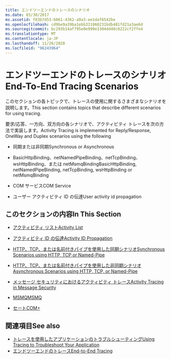```yaml
---
title: エンドツーエンドのトレースのシナリオ
ms.date: 03/30/2017
ms.assetid: f83b7d53-6061-4362-a9a3-ee1daf6542be
ms.openlocfilehash: cd9be9a39ba1ebb331060231bdb481fd21a3ae6d
ms.sourcegitcommit: bc293b14af795e0e999e3304dd40c0222cf2ffe4
ms.translationtype: MT
ms.contentlocale: ja-JP
ms.lasthandoff: 11/26/2020
ms.locfileid: "96243964"
---
```

# <a name="end-to-end-tracing-scenarios"></a><span data-ttu-id="4f283-102">エンドツーエンドのトレースのシナリオ</span><span class="sxs-lookup"><span data-stu-id="4f283-102">End-To-End Tracing Scenarios</span></span>

<span data-ttu-id="4f283-103">このセクションの各トピックで、トレースの使用に関するさまざまなシナリオを説明します。</span><span class="sxs-lookup"><span data-stu-id="4f283-103">This section contains topics that describe different scenarios for using tracing.</span></span>  
  
 <span data-ttu-id="4f283-104">要求/応答、一方向、双方向の各シナリオで、アクティビティ トレースを次の方法で実装します。</span><span class="sxs-lookup"><span data-stu-id="4f283-104">Activity Tracing is implemented for Reply/Response, OneWay and Duplex scenarios using the following</span></span>  
  
- <span data-ttu-id="4f283-105">同期または非同期</span><span class="sxs-lookup"><span data-stu-id="4f283-105">Synchronous or Asynchronous</span></span>  
  
- <span data-ttu-id="4f283-106">BasicHttpBinding、netNamedPipeBinding、netTcpBinding、wsHttpBinding、または netMsmqBinding</span><span class="sxs-lookup"><span data-stu-id="4f283-106">BasicHttpBinding, netNamedPipeBinding, netTcpBinding, wsHttpBinding or netMsmqBinding</span></span>  
  
- <span data-ttu-id="4f283-107">COM サービス</span><span class="sxs-lookup"><span data-stu-id="4f283-107">COM Service</span></span>  
  
- <span data-ttu-id="4f283-108">ユーザー アクティビティ ID の伝達</span><span class="sxs-lookup"><span data-stu-id="4f283-108">User activity id propagation</span></span>  
  
## <a name="in-this-section"></a><span data-ttu-id="4f283-109">このセクションの内容</span><span class="sxs-lookup"><span data-stu-id="4f283-109">In This Section</span></span>  
  
- [<span data-ttu-id="4f283-110">アクティビティ リスト</span><span class="sxs-lookup"><span data-stu-id="4f283-110">Activity List</span></span>](activity-list.md)  
  
- [<span data-ttu-id="4f283-111">アクティビティ ID の伝達</span><span class="sxs-lookup"><span data-stu-id="4f283-111">Activity ID Propagation</span></span>](activity-id-propagation.md)  
  
- [<span data-ttu-id="4f283-112">HTTP、TCP、または名前付きパイプを使用した同期シナリオ</span><span class="sxs-lookup"><span data-stu-id="4f283-112">Synchronous Scenarios using HTTP, TCP or Named-Pipe</span></span>](synchronous-scenarios-using-http-tcp-or-named-pipe.md)  
  
- [<span data-ttu-id="4f283-113">HTTP、TCP、または名前付きパイプを使用した非同期シナリオ</span><span class="sxs-lookup"><span data-stu-id="4f283-113">Asynchronous Scenarios using HTTP, TCP, or Named-Pipe</span></span>](asynchronous-scenarios-using-http-tcp-or-named-pipe.md)  
  
- [<span data-ttu-id="4f283-114">メッセージ セキュリティにおけるアクティビティ トレース</span><span class="sxs-lookup"><span data-stu-id="4f283-114">Activity Tracing in Message Security</span></span>](activity-tracing-in-message-security.md)  
  
- [<span data-ttu-id="4f283-115">MSMQ</span><span class="sxs-lookup"><span data-stu-id="4f283-115">MSMQ</span></span>](msmq.md)  
  
- [<span data-ttu-id="4f283-116">セート</span><span class="sxs-lookup"><span data-stu-id="4f283-116">COM+</span></span>](com.md)  
  
## <a name="see-also"></a><span data-ttu-id="4f283-117">関連項目</span><span class="sxs-lookup"><span data-stu-id="4f283-117">See also</span></span>

- [<span data-ttu-id="4f283-118">トレースを使用したアプリケーションのトラブルシューティング</span><span class="sxs-lookup"><span data-stu-id="4f283-118">Using Tracing to Troubleshoot Your Application</span></span>](using-tracing-to-troubleshoot-your-application.md)
- [<span data-ttu-id="4f283-119">エンドツーエンドのトレース</span><span class="sxs-lookup"><span data-stu-id="4f283-119">End-to-End Tracing</span></span>](end-to-end-tracing.md)

